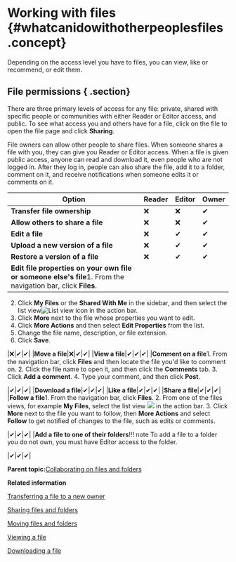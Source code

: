 # Working with files {#whatcanidowithotherpeoplesfiles .concept}

Depending on the access level you have to files, you can view, like or recommend, or edit them.

## File permissions { .section}

There are three primary levels of access for any file: private, shared with specific people or communities with either Reader or Editor access, and public. To see what access you and others have for a file, click on the file to open the file page and click **Sharing**.

File owners can allow other people to share files. When someone shares a file with you, they can give you Reader or Editor access. When a file is given public access, anyone can read and download it, even people who are not logged in. After they log in, people can also share the file, add it to a folder, comment on it, and receive notifications when someone edits it or comments on it.

|**Option**|**Reader**|**Editor**|**Owner**|
|----------|----------|----------|---------|
|**Transfer file ownership**|❌|❌|✔|
|**Allow others to share a file**|❌|❌|✔|
|**Edit a file**|❌|✔|✔|
|**Upload a new version of a file**|❌|✔|✔|
|**Restore a version of a file**|❌|✔|✔|
|**Edit file properties on your own file or someone else's file**1.  From the navigation bar, click **Files**.
2.  Click **My Files** or the **Shared With Me** in the sidebar, and then select the list view![List view icon](images/files_list_view_icon.png) in the action bar.
3.  Click **More** next to the file whose properties you want to edit.
4.  Click **More Actions** and then select **Edit Properties** from the list.
5.  Change the file name, description, or file extension.
6.  Click **Save**.

|❌|✔|✔|
|**Move a file**|❌|✔|✔|
|**View a file**|✔|✔|✔|
|**Comment on a file**1.  From the navigation bar, click **Files** and then locate the file you'd like to comment on.
2.  Click the file name to open it, and then click the **Comments** tab.
3.  Click **Add a comment**.
4.  Type your comment, and then click **Post**.

|✔|✔|✔|
|**Download a file**|✔|✔|✔|
|**Like a file**|✔|✔|✔|
|**Share a file**|✔|✔|✔|
|**Follow a file**1.  From the navigation bar, click **Files**.
2.  From one of the files views, for example **My Files**, select the list view ![](images/files_list_view_icon.png) in the action bar.
3.  Click **More** next to the file you want to follow, then **More Actions** and select **Follow** to get notified of changes to the file, such as edits or comments.

|✔|✔|✔|
|**Add a file to one of their folders**!!! note
    To add a file to a folder you do not own, you must have Editor access to the folder.

|✔|✔|✔|

**Parent topic:**[Collaborating on files and folders](../files/t_files_why_file_sharing_refresh.md)

**Related information**  


[Transferring a file to a new owner](t_transfer_file_to_new_owner.md)

[Sharing files and folders](t_files_share_files_refresh.md)

[Moving files and folders](t_files_drag_refresh.md)

[Viewing a file](t_files_view_a_file_with_docs.md)

[Downloading a file](t_files_download_file_refresh.md)

